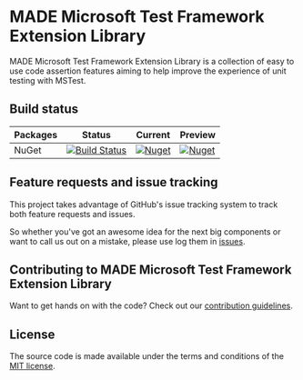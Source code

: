 # MADE Microsoft Test Framework Extension Library

MADE Microsoft Test Framework Extension Library is a collection of easy to use code assertion features aiming to help improve the experience of unit testing with MSTest. 

## Build status

| Packages | Status | Current | Preview |
| ------ | ------ | ------ | ------ |
| NuGet | [![Build Status](https://dev.azure.com/jamesmcroft/GitHub/_apis/build/status/jamesmcroft.mstest-helpers?branchName=master)](https://dev.azure.com/jamesmcroft/GitHub/_build/latest?definitionId=33&branchName=master) | [![Nuget](https://img.shields.io/nuget/v/MADE.Testing.MSTest.svg)](https://www.nuget.org/packages/MADE.Testing.MSTest/) | [![Nuget](https://img.shields.io/nuget/vpre/MADE.Testing.MSTest.svg)](https://www.nuget.org/packages/MADE.Testing.MSTest/) |

## Feature requests and issue tracking

This project takes advantage of GitHub's issue tracking system to track both feature requests and issues. 

So whether you've got an awesome idea for the next big components or want to call us out on a mistake, please use log them in [issues](https://github.com/jamesmcroft/mstest-helpers/issues).

## Contributing to MADE Microsoft Test Framework Extension Library

Want to get hands on with the code? Check out our [contribution guidelines](CONTRIBUTING.md).

## License

The source code is made available under the terms and conditions of the [MIT license](LICENSE).